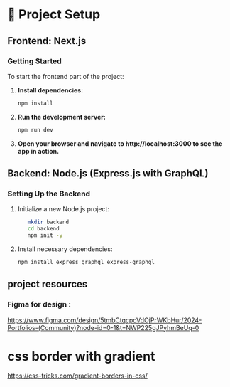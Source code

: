 # 🚀 Project Setup

## Frontend: Next.js

### Getting Started

To start the frontend part of the project:

1. **Install dependencies:**
   ```bash
   npm install

2. **Run the development server:**
    ```bash
    npm run dev

3. **Open your browser and navigate to http://localhost:3000 to see the app in action.**


## Backend: Node.js (Express.js with GraphQL)

### Setting Up the Backend

1. Initialize a new Node.js project:
    ```bash
       mkdir backend
       cd backend
       npm init -y

2. Install necessary dependencies:
    ```bash
    npm install express graphql express-graphql

## project resources
### Figma for design :
 https://www.figma.com/design/5tmbCtqcpoVdOjPrWKbHur/2024-Portfolios-(Community)?node-id=0-1&t=NWP225gJPyhmBeUq-0

# css border with gradient

https://css-tricks.com/gradient-borders-in-css/